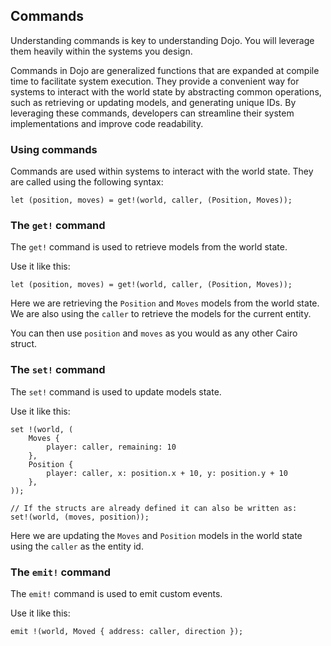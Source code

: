 ## Commands

Understanding commands is key to understanding Dojo. You will leverage them heavily within the systems you design.

Commands in Dojo are generalized functions that are expanded at compile time to facilitate system execution. They provide a convenient way for systems to interact with the world state by abstracting common operations, such as retrieving or updating models, and generating unique IDs. By leveraging these commands, developers can streamline their system implementations and improve code readability.


### Using commands

Commands are used within systems to interact with the world state. They are called using the following syntax:

```rust,ignore
let (position, moves) = get!(world, caller, (Position, Moves));
```

### The `get!` command

The `get!` command is used to retrieve models from the world state.

Use it like this:

```rust,ignore
let (position, moves) = get!(world, caller, (Position, Moves));
```

Here we are retrieving the `Position` and `Moves` models from the world state. We are also using the `caller` to retrieve the models for the current entity.

You can then use `position` and `moves` as you would as any other Cairo struct.

### The `set!` command

The `set!` command is used to update models state.

Use it like this:

```rust,ignore
set !(world, (
    Moves {
        player: caller, remaining: 10
    }, 
    Position {
        player: caller, x: position.x + 10, y: position.y + 10
    },
));

// If the structs are already defined it can also be written as:
set!(world, (moves, position));
```

Here we are updating the `Moves` and `Position` models in the world state using the `caller` as the entity id.

### The `emit!` command

The `emit!` command is used to emit custom events.

Use it like this:

```rust,ignore
emit !(world, Moved { address: caller, direction });
```
